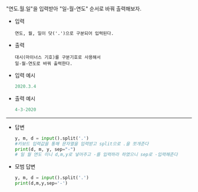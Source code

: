 "연도.월.일"을 입력받아 "일-월-연도" 순서로 바꿔 출력해보자.



- 입력

  ```
  연도, 월, 일이 닷('.')으로 구분되어 입력된다.
  
  ```

- 출력

  ```
  대시(마이너스 기호)를 구분기호로 사용해서
  일-월-연도로 바꿔 출력한다.
  
  ```

- 입력 예시

  ``` python
  2020.3.4
  ```

  

- 출력 예시

  ```python
  4-3-2020
  ```

  

---

- 답변 

  ``` python
  y, m, d = input().split('.') 
  #키보드 입력값을 통해 문자열을 입력받고 split으로 .을 쪼개준다
  print(d, m, y, sep="-") 
  # 일 월 연도 이니 d,m,y로 넣어주고 -를 입력하라 하였으니 sep로 -입력해준다
  ```

  

- 모범 답변

  ``` python
  y, m, d = input().split('.')
  print(d,m,y,sep='-')
  ```

  